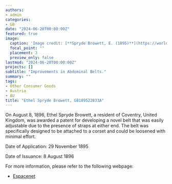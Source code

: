 ```yaml
---
authors:
- admin
categories:
- GB
date: "2024-06-20T00:00:00Z"
featured: true
image:
  caption: 'Image credit: [**Spryde Browett, E. (1895)**](https://worldwide.espacenet.com/patent/search/family/032528031/publication/GB189522833A?q=pn%3DGB189522833A)'
  focal_point: ""
  placement: 3
  preview_only: false
lastmod: "2024-06-20T00:00:00Z"
projects: []
subtitle: "Improvements in Abdominal Belts."
summary: ""
tags:
- Other Consumer Goods
- Austria
- AU 
title: "Ethel Spryde Browett, GB189522833A"
---
```

On August 8, 1896, Ethel Spryde Browett, a resident of Coventry, United Kingdom, was awarded a patent for developing a novel belt that was easily adjustable due to the presence of straps at either end. The belt was specifically designed to be attached to a corset and could be loosened with minimal effort.   

Date of Application: 29 November 1895 

Date of Issuance: 8 August 1896

For more information, please refer to the following webpage: 

- [Espacenet](https://worldwide.espacenet.com/patent/search/family/032528031/publication/GB189522833A?q=pn%3DGB189522833A)